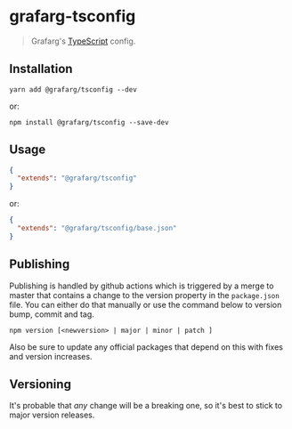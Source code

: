 # grafarg-tsconfig
> Grafarg's [TypeScript](https://typescriptlang.org) config.


## Installation
```shell
yarn add @grafarg/tsconfig --dev
```

or:
```shell
npm install @grafarg/tsconfig --save-dev
```


## Usage
```json
{
  "extends": "@grafarg/tsconfig"
}
```

or:
```json
{
  "extends": "@grafarg/tsconfig/base.json"
}
```


## Publishing

Publishing is handled by github actions which is triggered by a merge to master that contains a change to the version property in the `package.json` file. You can either do that manually or use the command below to version bump, commit and tag.

```shell
npm version [<newversion> | major | minor | patch ]
```

Also be sure to update any official packages that depend on this with fixes and version increases.


## Versioning
It's probable that *any* change will be a breaking one, so it's best to stick to major version releases.
